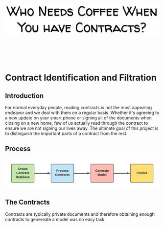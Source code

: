 <p align="center">
<img src="images/coffee_and_contracts.png"  height="100" width="500" />
</p>


</br>
</br>
</br>
</br>


# Contract Identification and Filtration

## Introduction

For normal everyday people, reading contracts is not the most appealing endeavor and we deal with them on a regular basis.  Whether it's agreeing to a new update on your smart phone or signing all of the documents when closing on a new home, few of us actually read through the contract to ensure we are not signing our lives away.  The ultimate goal of this project is to distinguish the important parts of a contract from the rest.

## Process

<p align="center">
<img src="images/work_flow.png"  height="100" width="500" />
</p>



## The Contracts

Contracts are typically private documents and therefore obtaining enough contracts to genereate a model was no easy task.  